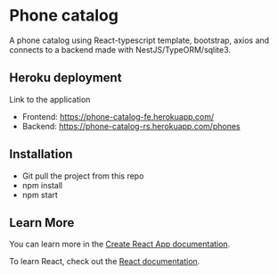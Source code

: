 # Phone catalog
A phone catalog using React-typescript template, bootstrap, axios and connects to a backend made with NestJS/TypeORM/sqlite3.

## Heroku deployment
Link to the application
- Frontend: https://phone-catalog-fe.herokuapp.com/
- Backend: https://phone-catalog-rs.herokuapp.com/phones

## Installation
- Git pull the project from this repo
- npm install
- npm start

## Learn More

You can learn more in the [Create React App documentation](https://facebook.github.io/create-react-app/docs/getting-started).

To learn React, check out the [React documentation](https://reactjs.org/).
